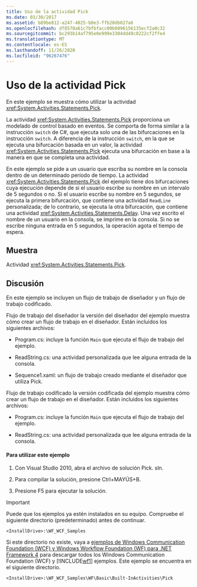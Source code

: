 ```yaml
---
title: Uso de la actividad Pick
ms.date: 03/30/2017
ms.assetid: b89be812-a247-4025-b0e3-ffb20db027a6
ms.openlocfilehash: df8570a61c7bfbfacc00b0896156135ecf2a0c32
ms.sourcegitcommit: bc293b14af795e0e999e3304dd40c0222cf2ffe4
ms.translationtype: MT
ms.contentlocale: es-ES
ms.lasthandoff: 11/26/2020
ms.locfileid: "96267476"
---
```

# <a name="using-the-pick-activity"></a>Uso de la actividad Pick

En este ejemplo se muestra cómo utilizar la actividad <xref:System.Activities.Statements.Pick>.

 La actividad <xref:System.Activities.Statements.Pick> proporciona un modelado de control basado en eventos. Se comporta de forma similar a la instrucción `switch` de C#, que ejecuta solo una de las bifurcaciones en la instrucción `switch`. A diferencia de la instrucción `switch`, en la que se ejecuta una bifurcación basada en un valor, la actividad <xref:System.Activities.Statements.Pick> ejecuta una bifurcación en base a la manera en que se completa una actividad.

 En este ejemplo se pide a un usuario que escriba su nombre en la consola dentro de un determinado período de tiempo. La actividad <xref:System.Activities.Statements.Pick> del ejemplo tiene dos bifurcaciones cuya ejecución depende de si el usuario escribe su nombre en un intervalo de 5 segundos o no. Si el usuario escribe su nombre en 5 segundos, se ejecuta la primera bifurcación, que contiene una actividad `ReadLine` personalizada; de lo contrario, se ejecuta la otra bifurcación, que contiene una actividad <xref:System.Activities.Statements.Delay>. Una vez escrito el nombre de un usuario en la consola, se imprime en la consola. Si no se escribe ninguna entrada en 5 segundos, la operación agota el tiempo de espera.

## <a name="demonstrates"></a>Muestra

 Actividad <xref:System.Activities.Statements.Pick>.

## <a name="discussion"></a>Discusión

 En este ejemplo se incluyen un flujo de trabajo de diseñador y un flujo de trabajo codificado.

 Flujo de trabajo del diseñador la versión del diseñador del ejemplo muestra cómo crear un flujo de trabajo en el diseñador. Están incluidos los siguientes archivos:

- Program.cs: incluye la función `Main` que ejecuta el flujo de trabajo del ejemplo.

- ReadString.cs: una actividad personalizada que lee alguna entrada de la consola.

- Sequence1.xaml: un flujo de trabajo creado mediante el diseñador que utiliza Pick.

 Flujo de trabajo codificado la versión codificada del ejemplo muestra cómo crear un flujo de trabajo en el diseñador. Están incluidos los siguientes archivos:

- Program.cs: incluye la función `Main` que ejecuta el flujo de trabajo del ejemplo.

- ReadString.cs: una actividad personalizada que lee alguna entrada de la consola.

#### <a name="to-use-this-sample"></a>Para utilizar este ejemplo

1. Con Visual Studio 2010, abra el archivo de solución Pick. sln.

2. Para compilar la solución, presione Ctrl+MAYÚS+B.

3. Presione F5 para ejecutar la solución.

> [!IMPORTANT]
> Puede que los ejemplos ya estén instalados en su equipo. Compruebe el siguiente directorio (predeterminado) antes de continuar.  
>
> `<InstallDrive>:\WF_WCF_Samples`  
>
> Si este directorio no existe, vaya a [ejemplos de Windows Communication Foundation (WCF) y Windows Workflow Foundation (WF) para .NET Framework 4](https://www.microsoft.com/download/details.aspx?id=21459) para descargar todos los Windows Communication Foundation (WCF) y [!INCLUDE[wf1](../../../../includes/wf1-md.md)] ejemplos. Este ejemplo se encuentra en el siguiente directorio.  
>
> `<InstallDrive>:\WF_WCF_Samples\WF\Basic\Built-InActivities\Pick`
